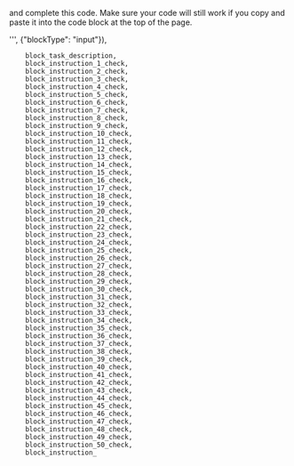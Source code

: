 

and complete this code. Make sure your code will still work if you copy and paste it into the code block at the top of the page.

''', {"blockType": "input"}),

        block_task_description,
        block_instruction_1_check,
        block_instruction_2_check,
        block_instruction_3_check,
        block_instruction_4_check,
        block_instruction_5_check,
        block_instruction_6_check,
        block_instruction_7_check,
        block_instruction_8_check,
        block_instruction_9_check,
        block_instruction_10_check,
        block_instruction_11_check,
        block_instruction_12_check,
        block_instruction_13_check,
        block_instruction_14_check,
        block_instruction_15_check,
        block_instruction_16_check,
        block_instruction_17_check,
        block_instruction_18_check,
        block_instruction_19_check,
        block_instruction_20_check,
        block_instruction_21_check,
        block_instruction_22_check,
        block_instruction_23_check,
        block_instruction_24_check,
        block_instruction_25_check,
        block_instruction_26_check,
        block_instruction_27_check,
        block_instruction_28_check,
        block_instruction_29_check,
        block_instruction_30_check,
        block_instruction_31_check,
        block_instruction_32_check,
        block_instruction_33_check,
        block_instruction_34_check,
        block_instruction_35_check,
        block_instruction_36_check,
        block_instruction_37_check,
        block_instruction_38_check,
        block_instruction_39_check,
        block_instruction_40_check,
        block_instruction_41_check,
        block_instruction_42_check,
        block_instruction_43_check,
        block_instruction_44_check,
        block_instruction_45_check,
        block_instruction_46_check,
        block_instruction_47_check,
        block_instruction_48_check,
        block_instruction_49_check,
        block_instruction_50_check,
        block_instruction_